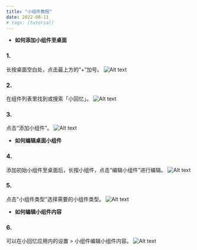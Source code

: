 ```yaml
---
title: "小组件教程"
date: 2022-08-11
# tags: [tutorial]
---
```


- **如何添加小组件至桌面**

### 1.
长按桌面空白处，点击最上方的“+”加号。
![Alt text](/images/tutorial_zhhans_1.jpg?raw=true "Optional Title")

### 2.
在组件列表里找到或搜索「小回忆」。
![Alt text](/images/tutorial_zhhans_2.jpg?raw=true "Optional Title")

### 3.
点击“添加小组件”。
![Alt text](/images/tutorial_zhhans_3.jpg?raw=true "Optional Title")

- **如何编辑桌面小组件**

### 4. 
添加初始小组件至桌面后，长按小组件，点击“编辑小组件”进行编辑。
![Alt text](/images/tutorial_zhhans_4.jpg?raw=true "Optional Title")

### 5.
点击"小组件类型"选择需要的小组件类型。
![Alt text](/images/tutorial_zhhans_5.jpg?raw=true "Optional Title")

- **如何编辑小组件内容**

### 6.
可以在小回忆应用内的设置 > 小组件编辑小组件内容。
![Alt text](/images/tutorial_zhhans_6.jpg?raw=true "Optional Title")
